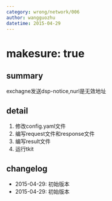 ```yaml
---
category: wrong/network/006
author: wangguozhu
datetime: 2015-04-29
---
```


# makesure: true

## summary

exchagne发送dsp-notice,nurl是无效地址

## detail

1. 修改config.yaml文件
1. 编写request文件和response文件
1. 编写result文件
1. 运行tkit

## changelog

- 2015-04-29: 初始版本
- 2015-04-29: 初始版本
